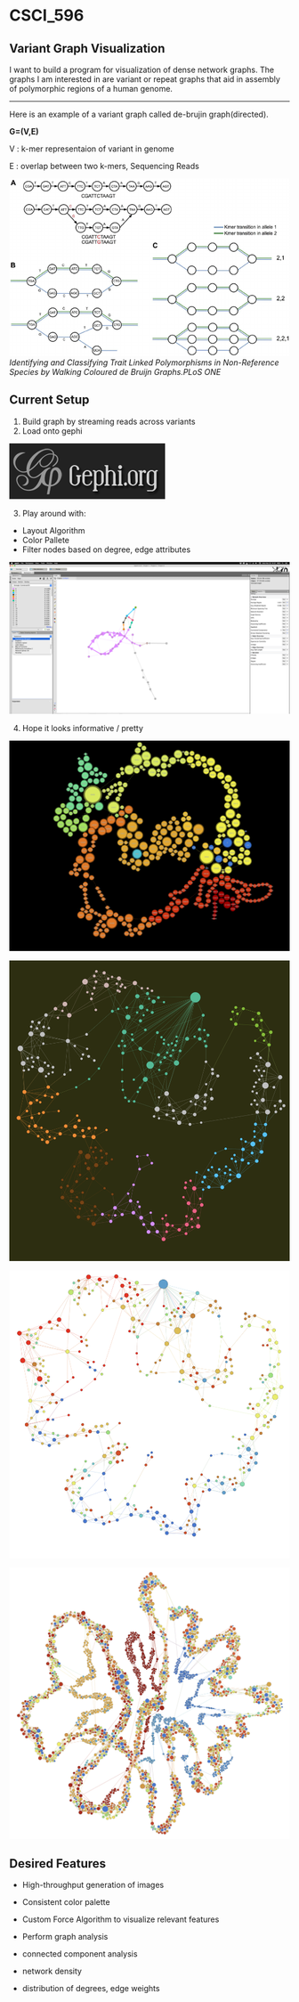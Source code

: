 # CSCI_596
## Variant Graph Visualization

I want to build a program for visualization of dense network graphs. The graphs I am interested in are variant or repeat graphs that aid in assembly of polymorphic regions of a human genome.


---

Here is an example of a variant graph called de-brujin graph(directed).

**G=(V,E)**

V : k-mer representaion of variant in genome

E : overlap between two k-mers, Sequencing Reads


![De-brujin Graph](dbg.png)
*Identifying and Classifying Trait Linked Polymorphisms in Non-Reference Species by Walking Coloured de Bruijn Graphs.PLoS ONE*


## Current Setup 
1. Build graph by streaming reads across variants
2. Load onto gephi 

![Gephi](download.png)

3. Play around with:
- Layout Algorithm
- Color Pallete
- Filter nodes based on degree, edge attributes

![UI](gephi_eg.png)

4. Hope it looks informative / pretty

![scr](screenshot_083306.png)

![1](1.png)

![2](2.png)


![3](3.png)

## Desired Features

- High-throughput generation of images
- Consistent color palette

- Custom Force Algorithm to visualize relevant features
- Perform graph analysis
 - connected component analysis 
 - network density 
 - distribution of degrees, edge weights
 
 
